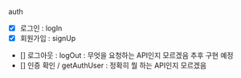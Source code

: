 auth

- [x] 로그인 : logIn
- [x] 회원가입 : signUp
- [] 로그아웃 : logOut : 무엇을 요청하는 API인지 모르겠음 추후 구현 예정
- [] 인증 확인 / getAuthUser : 정확히 뭘 하는 API인지 모르겠음